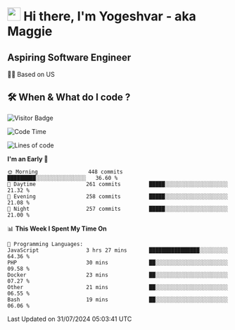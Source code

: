 <h1><img src="https://emojis.slackmojis.com/emojis/images/1531849430/4246/blob-sunglasses.gif?1531849430" width="30"/> Hi there, I'm Yogeshvar - aka Maggie</h1>

## Aspiring Software Engineer
🏂🏻  Based on US 

## 🛠 When & What do I code ?  

![Visitor Badge](https://visitor-badge.feriirawann.repl.co?username=yogeshvar&repo=yogeshvar&label=Visitors&style=plastic&color=%23457BFF&contentType=svg)

<!--START_SECTION:waka-->
![Code Time](http://img.shields.io/badge/Code%20Time-2%2C918%20hrs%203%20mins-blue)

![Lines of code](https://img.shields.io/badge/From%20Hello%20World%20I%27ve%20Written-4.1%20million%20lines%20of%20code-blue)

**I'm an Early 🐤** 

```text
🌞 Morning                448 commits         █████████░░░░░░░░░░░░░░░░   36.60 % 
🌆 Daytime                261 commits         █████░░░░░░░░░░░░░░░░░░░░   21.32 % 
🌃 Evening                258 commits         █████░░░░░░░░░░░░░░░░░░░░   21.08 % 
🌙 Night                  257 commits         █████░░░░░░░░░░░░░░░░░░░░   21.00 % 
```


📊 **This Week I Spent My Time On** 

```text
💬 Programming Languages: 
JavaScript               3 hrs 27 mins       ████████████████░░░░░░░░░   64.36 % 
PHP                      30 mins             ██░░░░░░░░░░░░░░░░░░░░░░░   09.58 % 
Docker                   23 mins             ██░░░░░░░░░░░░░░░░░░░░░░░   07.27 % 
Other                    21 mins             ██░░░░░░░░░░░░░░░░░░░░░░░   06.55 % 
Bash                     19 mins             ██░░░░░░░░░░░░░░░░░░░░░░░   06.06 % 
```


 Last Updated on 31/07/2024 05:03:41 UTC
<!--END_SECTION:waka-->
